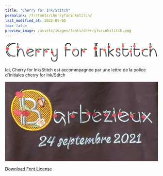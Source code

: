 ```yaml
---
title: "Cherry for Ink/Stitch"
permalink: /fr/fonts/cherryforinkstitch/
last_modified_at: 2022-05-05
toc: false
preview_image: /assets/images/fonts/cherryforinkstitch.png
---
```

![Cherryforinkstitch](/assets/images/fonts/cherryforinkstitch.png)

Ici, Cherry for Ink/Stitch est accommpagnée par une lettre de la police d'initiales cherry for Ink/Stitch

![CherryforKaalleen3](/assets/images/fonts/cherry2.jpg)

[Download Font License](https://github.com/inkstitch/inkstitch/tree/main/fonts/cherryforinkstitch/LICENSE)
